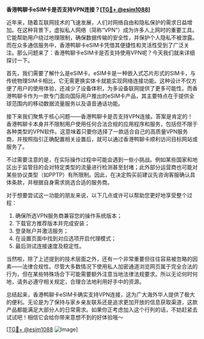**香港鸭聊卡eSIM卡是否支持VPN连接？[[TG💪+ @esim1088](https://t.me/s/esim1088)]**

近年来，随着互联网技术的飞速发展，人们对网络自由和隐私保护的需求日益增加。在这种背景下，虚拟私人网络（简称“VPN”）成为许多人上网时的重要工具。它能帮助用户绕过地理限制，确保数据传输的安全性，并保护个人隐私不被泄露。而在众多通信服务中，香港鸭聊卡eSIM卡凭借其便捷性和灵活性受到了广泛关注。那么问题来了：香港鸭聊卡eSIM卡是否支持使用VPN呢？今天我们就来详细探讨一下。

首先，我们需要了解什么是eSIM卡。eSIM卡是一种嵌入式芯片形式的SIM卡，与传统物理SIM卡相比，它无需更换实体卡就能实现网络连接功能。这种设计不仅方便了用户的使用体验，还减少了设备体积，为多设备联网提供了更多可能性。而香港鸭聊卡作为一款专门面向国际用户推出的eSIM卡产品，其主要特点在于提供全球范围内的移动数据流量服务以及语音通话功能。

接下来我们聚焦于核心问题——香港鸭聊卡是否支持VPN连接。答案是肯定的！香港鸭聊卡本身并不限制用户使用任何合法合规的应用程序和服务，包括但不限于各种类型的VPN软件。这意味着只要你选择了一款适合自己的高质量VPN服务商，并按照指引正确配置相关设置后，就可以通过香港鸭聊卡顺利访问目标网站或服务了。

不过需要注意的是，在实际操作过程中可能会遇到一些小挑战。例如某些国家和地区出于监管目的会对特定类型的流量进行检测甚至封堵；此外部分运营商也可能对某些协议类型（如PPTP）有所限制。因此，在决定购买前建议先咨询客服确认具体条款，并根据自身需求挑选合适的服务商。

对于想要尝试这一功能的朋友来说，以下几点或许可以帮助您更好地享受整个过程：
1. 确保所选VPN服务商兼容您的操作系统版本；
2. 下载官方推荐版本并完成安装；
3. 登录账户并激活服务；
4. 在设置页面中找到对应选项开启代理模式；
5. 最后测试连接速度及稳定性。

当然啦，除了上述提到的技术层面之外，还有一个非常重要但往往容易被忽略的因素——法律合规性。尽管大多数情况下使用私人加密通道浏览网页属于完全合法的行为，但在某些特殊场合下可能需要额外注意当地法律法规要求。所以无论何时何地，请务必遵守相关规定，合理合法地利用好手中的资源。

总结起来，香港鸭聊卡eSIM卡确实支持VPN连接，这为广大海外华人提供了极大的便利。无论是为了保持与家乡亲友联系还是追求更加开放的信息获取渠道，这款产品都能满足大部分人的日常需求。如果你正考虑加入这个行列的话，不妨赶紧去试试吧！相信它会给你带来意想不到的好体验哦～

[[TG💪+ @esim1088](https://t.me/s/esim1088) ![Image](https://i.postimg.cc/4NQfJmqS/Snipaste-2025-05-13-00-14-12.png)]